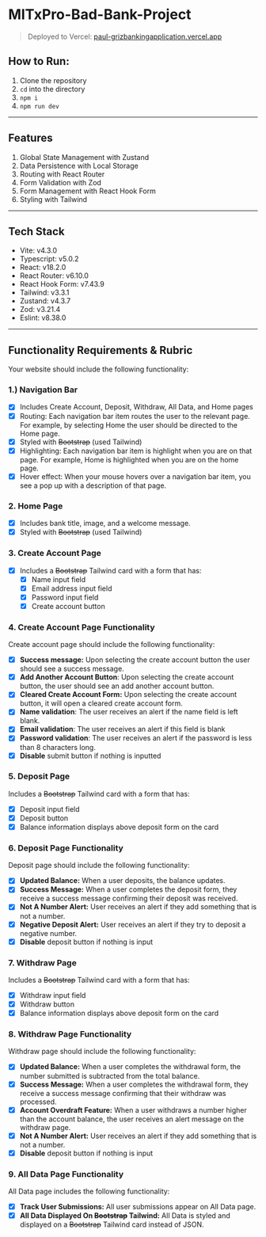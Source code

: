 # MITxPro-Bad-Bank-Project

> Deployed to Vercel: [paul-grizbankingapplication.vercel.app](https://paul-grizbankingapplication.vercel.app/)

## How to Run:

1. Clone the repository
2. `cd` into the directory
3. `npm i`
4. `npm run dev`

---

## Features

1. Global State Management with Zustand
2. Data Persistence with Local Storage
3. Routing with React Router
4. Form Validation with Zod
5. Form Management with React Hook Form
6. Styling with Tailwind

---

## Tech Stack

- Vite: v4.3.0
- Typescript: v5.0.2
- React: v18.2.0
- React Router: v6.10.0
- React Hook Form: v7.43.9
- Tailwind: v3.3.1
- Zustand: v4.3.7
- Zod: v3.21.4
- Eslint: v8.38.0

---

## **Functionality Requirements & Rubric**

Your website should include the following functionality:

### 1.) **Navigation Bar**

- [x] Includes Create Account, Deposit, Withdraw, All Data, and Home pages
- [x] Routing: Each navigation bar item routes the user to the relevant page. For example, by selecting Home the user should be directed to the Home page.
- [x] Styled with ~~Bootstrap~~ (used Tailwind)
- [x] Highlighting: Each navigation bar item is highlight when you are on that page. For example, Home is highlighted when you are on the home page.
- [x] Hover effect: When your mouse hovers over a navigation bar item, you see a pop up with a description of that page.

### **2. Home Page**

- [x] Includes bank title, image, and a welcome message.
- [x] Styled with ~~Bootstrap~~ (used Tailwind)

### **3. Create Account Page**

- [x] Includes a ~~Bootstrap~~ Tailwind card with a form that has:
  - [x] Name input field
  - [x] Email address input field
  - [x] Password input field
  - [x] Create account button

### **4. Create Account Page Functionality**

Create account page should include the following functionality:

- [x] **Success message:** Upon selecting the create account button the user should see a success message.
- [x] **Add Another Account Button**: Upon selecting the create account button, the user should see an add another account button.
- [x] **Cleared Create Account Form:** Upon selecting the create account button, it will open a cleared create account form.
- [x] **Name validation**: The user receives an alert if the name field is left blank.
- [x] **Email validation**: The user receives an alert if this field is blank
- [x] **Password validation**: The user receives an alert if the password is less than 8 characters long.
- [x] **Disable** submit button if nothing is inputted

### **5. Deposit Page**

Includes a ~~Bootstrap~~ Tailwind card with a form that has:

- [x] Deposit input field
- [x] Deposit button
- [x] Balance information displays above deposit form on the card

### **6. Deposit Page Functionality**

Deposit page should include the following functionality:

- [x] **Updated Balance:** When a user deposits, the balance updates.
- [x] **Success Message:** When a user completes the deposit form, they receive a success message confirming their deposit was received.
- [x] **Not A Number Alert:** User receives an alert if they add something that is not a number.
- [x] **Negative Deposit Alert:** User receives an alert if they try to deposit a negative number.
- [x] **Disable** deposit button if nothing is input

### **7. Withdraw Page**

Includes a ~~Bootstrap~~ Tailwind card with a form that has:

- [x] Withdraw input field
- [x] Withdraw button
- [x] Balance information displays above deposit form on the card

### **8. Withdraw Page Functionality**

Withdraw page should include the following functionality:

- [x] **Updated Balance:** When a user completes the withdrawal form, the number submitted is subtracted from the total balance.
- [x] **Success Message:** When a user completes the withdrawal form, they receive a success message confirming that their withdraw was processed.
- [x] **Account Overdraft Feature:** When a user withdraws a number higher than the account balance, the user receives an alert message on the withdraw page.
- [x] **Not A Number Alert:** User receives an alert if they add something that is not a number.
- [x] **Disable** deposit button if nothing is input

### **9. All Data Page Functionality**

All Data page includes the following functionality:

- [x] **Track User Submissions:** All user submissions appear on All Data page.
- [x] **All Data Displayed On ~~Bootstrap~~ Tailwind:** All Data is styled and displayed on a ~~Bootstrap~~ Tailwind card instead of JSON.
